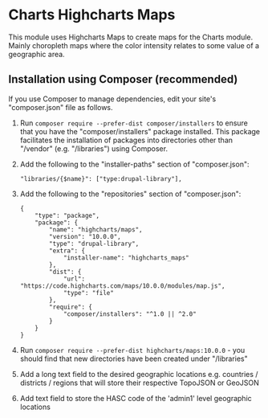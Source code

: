 # Charts Highcharts Maps

This module uses Highcharts Maps to create maps for the Charts module.
Mainly choropleth maps where the color intensity relates to some value
of a geographic area.

## Installation using Composer (recommended)

If you use Composer to manage dependencies, edit your site's "composer.json"
file as follows.

1. Run `composer require --prefer-dist composer/installers` to ensure that
you have the "composer/installers" package installed. This package
facilitates the installation of packages into directories other than
"/vendor" (e.g. "/libraries") using Composer.

2. Add the following to the "installer-paths" section of "composer.json":

       "libraries/{$name}": ["type:drupal-library"],

3. Add the following to the "repositories" section of "composer.json":

       {
           "type": "package",
           "package": {
               "name": "highcharts/maps",
               "version": "10.0.0",
               "type": "drupal-library",
               "extra": {
                   "installer-name": "highcharts_maps"
               },
               "dist": {
                   "url": "https://code.highcharts.com/maps/10.0.0/modules/map.js",
                   "type": "file"
               },
               "require": {
                   "composer/installers": "^1.0 || ^2.0"
               }
           }
       }

4. Run `composer require --prefer-dist highcharts/maps:10.0.0` - you should
find that new directories have been created under "/libraries"

5. Add a long text field to the desired geographic locations e.g. countries /
districts / regions that will store their respective TopoJSON or GeoJSON

6. Add text field to store the HASC code of the 'admin1' level geographic
locations
